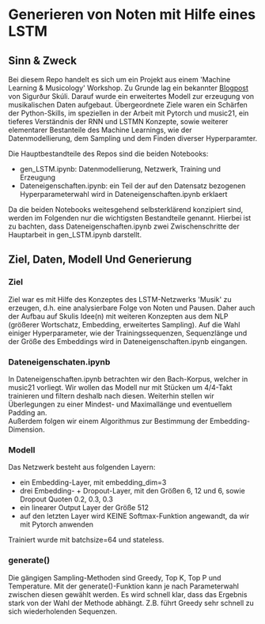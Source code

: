# Generieren von Noten mit Hilfe eines LSTM

## Sinn & Zweck

Bei diesem Repo handelt es sich um ein Projekt aus einem 'Machine Learning & Musicology' Workshop. Zu Grunde lag ein bekannter [Blogpost](https://towardsdatascience.com/how-to-generate-music-using-a-lstm-neural-network-in-keras-68786834d4c5) von Sigurður Skúli. Darauf wurde ein erweitertes Modell zur erzeugung von musikalischen Daten aufgebaut. Übergeordnete Ziele waren ein Schärfen der Python-Skills, im speziellen in der Arbeit mit Pytorch und music21, ein tieferes Verständnis der RNN und LSTMN Konzepte, sowie weiterer elementarer Bestanteile des Machine Learnings, wie der Datenmodellierung, dem Sampling und dem Finden diverser Hyperparamter. 


Die Hauptbestandteile des Repos sind die beiden Notebooks:

- gen_LSTM.ipynb: Datenmodellierung, Netzwerk, Training und Erzeugung
- Dateneigenschaften.ipynb: ein Teil der auf den Datensatz bezogenen Hyperparameterwahl wird in Dateneigenschaften.ipynb erklaert

Da die beiden Notebooks weitesgehend selbsterklärend konzipiert sind, werden im Folgenden nur die wichtigsten Bestandteile genannt. Hierbei ist zu bachten, dass Dateneigenschaften.ipynb zwei Zwischenschritte der Hauptarbeit in gen_LSTM.ipynb darstellt. 

## Ziel, Daten, Modell Und Generierung

### Ziel
Ziel war es mit Hilfe des Konzeptes des LSTM-Netzwerks 'Musik' zu erzeugen, d.h. eine analysierbare Folge von Noten und Pausen. Daher auch der Aufbau auf Skulis Idee(n) mit weiteren Konzepten aus dem NLP (größerer Wortschatz, Embedding, erweitertes Sampling). Auf die Wahl einiger Hyperparameter, wie der Trainingssequenzen, Sequenzlänge und der Größe des Embeddings wird in Dateneigenschaften.ipynb eingangen. 

### Dateneigenschaten.ipynb
In Dateneigenschaften.ipynb betrachten wir den Bach-Korpus, welcher in music21 vorliegt. Wir wollen das Modell nur mit Stücken um 4/4-Takt trainieren und filtern deshalb nach diesen. Weiterhin stellen wir Überlegungen zu einer Mindest- und Maximallänge und eventuellem Padding an. <br>
Außerdem folgen wir einem Algorithmus zur Bestimmung der Embedding-Dimension.

### Modell
Das Netzwerk besteht aus folgenden Layern:
- ein Embedding-Layer, mit embedding_dim=3
- drei Embedding- + Dropout-Layer, mit den Größen 6, 12 und 6, sowie Dropout Quoten 0.2, 0.3, 0.3
- ein linearer Output Layer der Größe 512
- auf den letzten Layer wird KEINE Softmax-Funktion angewandt, da wir mit Pytorch anwenden

Trainiert wurde mit batchsize=64 und stateless.

### generate()
Die gängigen Sampling-Methoden sind Greedy, Top K, Top P und Temperature. Mit der generate()-Funktion kann je nach Parameterwahl zwischen diesen gewählt werden. Es wird schnell klar, dass das Ergebnis stark von der Wahl der Methode abhängt. Z.B. führt Greedy sehr schnell zu sich wiederholenden Sequenzen.
